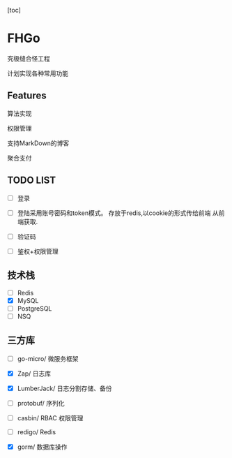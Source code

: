 [toc]

# FHGo

究极缝合怪工程

计划实现各种常用功能

## Features



算法实现

权限管理

支持MarkDown的博客

聚合支付


## TODO LIST

- [ ] 登录
- [ ] 登陆采用账号密码和token模式。 存放于redis,以cookie的形式传给前端 从前端获取.
- [ ] 验证码
- [ ] 鉴权+权限管理
 

## 技术栈

 - [ ] Redis
 - [x] MySQL 
 - [ ] PostgreSQL
 - [ ] NSQ

## 三方库

- [ ] go-micro/ 微服务框架
- [x] Zap/ 日志库 
- [x] LumberJack/ 日志分割存储、备份 
- [ ] protobuf/ 序列化
- [ ] casbin/ RBAC 权限管理
- [ ] redigo/ Redis
- [x] gorm/ 数据库操作 
 

